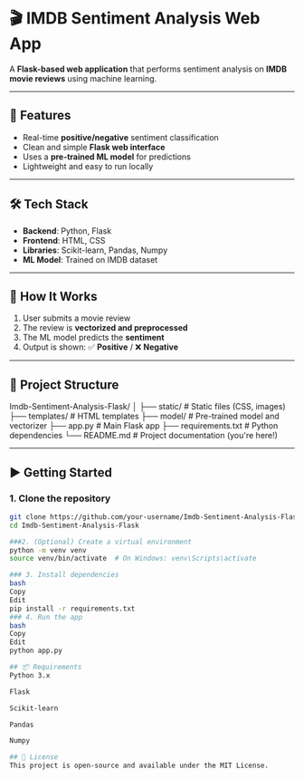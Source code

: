# 🎬 IMDB Sentiment Analysis Web App

A **Flask-based web application** that performs sentiment analysis on **IMDB movie reviews** using machine learning.

---

## 🚀 Features

- Real-time **positive/negative** sentiment classification  
- Clean and simple **Flask web interface**  
- Uses a **pre-trained ML model** for predictions  
- Lightweight and easy to run locally

---

## 🛠️ Tech Stack

- **Backend**: Python, Flask  
- **Frontend**: HTML, CSS  
- **Libraries**: Scikit-learn, Pandas, Numpy  
- **ML Model**: Trained on IMDB dataset

---

## 🧠 How It Works

1. User submits a movie review  
2. The review is **vectorized and preprocessed**  
3. The ML model predicts the **sentiment**  
4. Output is shown: ✅ **Positive** / ❌ **Negative**

---

## 📁 Project Structure

Imdb-Sentiment-Analysis-Flask/
│
├── static/                 # Static files (CSS, images)
├── templates/              # HTML templates
├── model/                  # Pre-trained model and vectorizer
├── app.py                  # Main Flask app
├── requirements.txt        # Python dependencies
└── README.md               # Project documentation (you're here!)


---

## ▶️ Getting Started

### 1. Clone the repository

```bash
git clone https://github.com/your-username/Imdb-Sentiment-Analysis-Flask.git
cd Imdb-Sentiment-Analysis-Flask

###2. (Optional) Create a virtual environment
python -m venv venv
source venv/bin/activate  # On Windows: venv\Scripts\activate

### 3. Install dependencies
bash
Copy
Edit
pip install -r requirements.txt
### 4. Run the app
bash
Copy
Edit
python app.py

## 📦 Requirements
Python 3.x

Flask

Scikit-learn

Pandas

Numpy

## 📄 License
This project is open-source and available under the MIT License.




